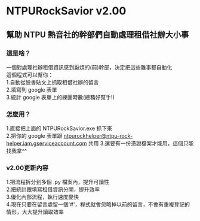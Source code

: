 # NTPURockSavior v2.00
## 幫助 NTPU 熱音社的幹部們自動處理租借社辦大小事

### 這是啥？
一個對處理社辦租借資訊感到厭煩的(前)幹部，決定把這些雜事都自動化  
這個程式可以幫你：  
1.自動從臉書貼文上抓取租借社辦的留言  
2.填寫到 google 表單  
3.統計 google 表單上的練團時數(總務好幫手!)  

### 怎麼用？
1.直接把上面的 NTPURockSavior.exe 抓下來   
2.把你的 google 表單跟 ntpurockhelper@ntpu-rock-helper.iam.gserviceaccount.com 共用
3.還要有一份憑證檔案才能用，這個只能找我拿^^  

### v2.00更新內容
1.把流程拆分到多個 .py 檔案內，提升可讀性  
2.把統計跟填寫租借資訊分開，提升效率  
3.優化內部流程，執行速度變快  
4.現在只要在留言處留一個'#'，程式就會忽略掉以前的留言，不會有重複登記的情形，大大提升讀取效率
